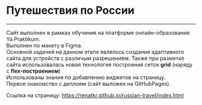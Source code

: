 # Путешествия по России #
-------------------------------------
Сайт выполнен в рамках обучения на платформе онлайн-образования Ya.Praktikum.  
Выполнен по макету в Figma.  
Основной задачей на данном этапе являлось создание адаптивного сайта для устройств с различым разрешением. 
Также при разметке сайта использовалась новая технология построения сеток **grid** (наряду с **flex-построением**)  
Использованы знания по добавлению виджетов на страницу.  
Первое знакомство с деплоем (сайт выложен на GitHubPages).

Ссылка на страницу: https://renatkr.github.io/russian-travel/index.html  
